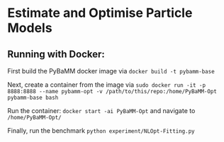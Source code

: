 # Estimate and Optimise Particle Models

## Running with Docker:

First build the PyBaMM docker image via `docker build -t pybamm-base`

Next, create a container from the image via `sudo docker run -it -p 8888:8888 --name pybamm-opt -v /path/to/this/repo:/home/PyBaMM-Opt pybamm-base bash`

Run the container: `docker start -ai PyBaMM-Opt` and navigate to `/home/PyBaMM-Opt/`

Finally, run the benchmark `python experiment/NLOpt-Fitting.py`
